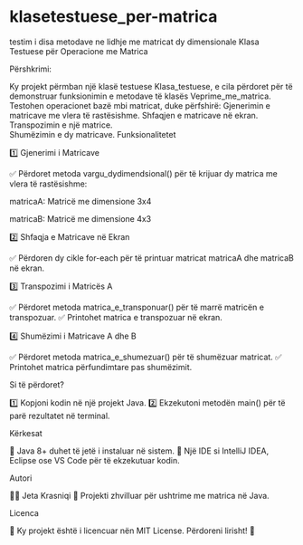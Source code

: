 # klasetestuese_per-matrica
testim i disa metodave ne lidhje me matricat dy dimensionale
Klasa Testuese për Operacione me Matrica
                                                
Përshkrimi: 

Ky projekt përmban një klasë testuese Klasa_testuese, e cila përdoret për të demonstruar funksionimin e metodave të klasës Veprime_me_matrica. Testohen operacionet bazë mbi matricat, duke përfshirë:
Gjenerimin e matricave me vlera të rastësishme.
Shfaqjen e matricave në ekran.
Transpozimin e një matrice.               
Shumëzimin e dy matricave.
Funksionalitetet

1️⃣ Gjenerimi i Matricave

✅ Përdoret metoda vargu_dydimendsional() për të krijuar dy matrica me vlera të rastësishme:

matricaA: Matricë me dimensione 3x4

matricaB: Matricë me dimensione 4x3

2️⃣ Shfaqja e Matricave në Ekran

✅ Përdoren dy cikle for-each për të printuar matricat matricaA dhe matricaB në ekran.

3️⃣ Transpozimi i Matricës A

✅ Përdoret metoda matrica_e_transponuar() për të marrë matricën e transpozuar.
✅ Printohet matrica e transpozuar në ekran.

4️⃣ Shumëzimi i Matricave A dhe B

✅ Përdoret metoda matrica_e_shumezuar() për të shumëzuar matricat.
✅ Printohet matrica përfundimtare pas shumëzimit.

Si të përdoret?

1️⃣ Kopjoni kodin në një projekt Java.
2️⃣ Ekzekutoni metodën main() për të parë rezultatet në terminal.

Kërkesat

🔹 Java 8+ duhet të jetë i instaluar në sistem.
🔹 Një IDE si IntelliJ IDEA, Eclipse ose VS Code për të ekzekutuar kodin.

Autori

👨‍💻 Jeta Krasniqi
📌 Projekti zhvilluar për ushtrime me matrica në Java.

Licenca

🔖 Ky projekt është i licencuar nën MIT License. Përdoreni lirisht! 🚀
